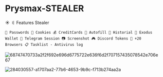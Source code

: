 # Prysmax-STEALER

☀️ 〢 Features
Stealer

    🔑 Passwords 🍪 Cookies 💰 CreditCards 🍪 Autofill 📃 Historial 🌙 Exodus Wallet 📱 Telegram Session 📷 Screenshot 🎮 Discord Tokens 💬 +20 Browsers 📋 Tasklist - Antivirus log

  ![68747470733a2f2f692e696d6775722e636f6d2f707157435078542e706e67](https://github.com/noke6262/Prysmax-STEALER/assets/158798564/f3d2e321-06bf-42a7-8a09-6243bc424439)
  

![284030557-a1707aa2-77b6-4653-9b9c-f713b274aa2a](https://github.com/noke6262/Prysmax-STEALER/assets/158798564/c888668f-d17c-4f8e-a779-7ede75b3d794)
